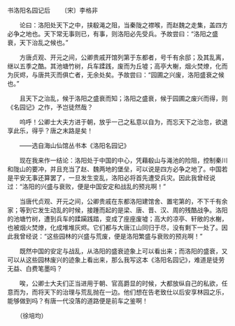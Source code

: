 书洛阳名园记后
　　〔宋〕李格非

　　论曰：洛阳处天下之中，挟殽渑之阻，当秦陇之襟喉，而赵魏之走集，盖四方必争之地也。天下常无事则已，有事，则洛阳必先受兵。予故尝曰：“洛阳之盛衰，天下治乱之候也。”

　　方唐贞观、开元之间，公卿贵戚开馆列第于东都者，号千有余邸；及其乱离，继以五季之酷。其池塘竹树，兵车蹂践，废而为丘墟；高亭大榭，烟火焚燎，化而为灰烬，与唐共灭而俱亡者，无余处矣。予故尝曰：“园圃之兴废，洛阳盛衰之候也。”

　　且天下之治乱，候于洛阳之盛衰而知；洛阳之盛衰，候于园圃之废兴而得，则《名园记》之作，予岂徒然哉？

　　呜呼！公卿士大夫方进于朝，放乎一己之私意以自为，而忘天下之治忽，欲退享此乐，得乎？唐之末路是矣！

　　——选自海山仙馆丛书本《洛阳名园记》

　　现在我来作一结论：洛阳处于中国的中心，凭藉殽山与渑池的险阻，控制秦川和陇山的要冲，并且充当了赵、魏两地的堡垒，可以说是四方必争之地了。中国若是平安无事还算罢了，一旦发生变乱，洛阳必将首先遭受兵灾。因此我曾经说过：“洛阳的兴盛与衰败，便是中国安定和战乱的预兆啊！”

　　当唐代贞观、开元之间，公卿贵戚在东都洛阳建馆舍、置宅第的，不下千有余家；等到它发生动乱的时候，接踵而起的是梁、唐、晋、汉、周的残酷战争。洛阳的池塘竹树，遭到兵车的蹂躏践踏，变成了座座废墟；高大的凉亭、轩敞的水榭，也被烟火焚燎，化成堆堆灰烬。它们都与大唐江山同归于尽，没有剩下一处了。因此我曾经说：“这些园林的兴盛与荒废，便是洛阳繁盛与衰败的预兆啊！”

　　既然中国的安定与战乱，从洛阳的盛衰迹象上可以看出来；而洛阳的盛衰，又可以从这些园林废兴的迹象上看出来，那么我写这本《洛阳名园记》，难道是徒劳无益、白费笔墨吗？

　　唉，公卿士大夫们正当进用于朝、官高爵显的时候，大都放纵自己的私欲，任意而为，而将天下的治理与荒乱抛在一边。他们想在告老致仕以后安享林园之乐，能够做到吗？有唐一代没落的道路便是前车之鉴啊！

　　（徐培均） 



